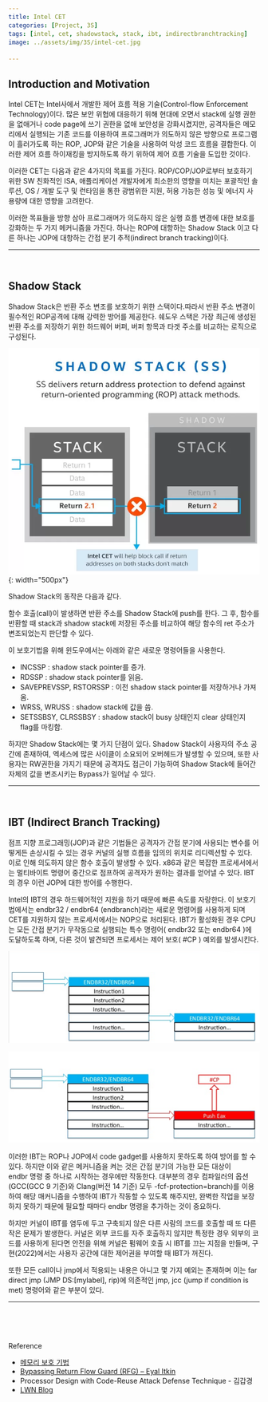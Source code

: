 ```yaml
---
title: Intel CET
categories: [Project, 3S]
tags: [intel, cet, shadowstack, stack, ibt, indirectbranchtracking]
image: ../assets/img/3S/intel-cet.jpg

---
```


## Introduction and Motivation

Intel CET는 Intel사에서 개발한 제어 흐름 적용 기술(Control-flow Enforcement Technology)이다. 많은 보안 위협에 대응하기 위해 현대에 오면서 stack에 실행 권한을 없애거나 code page에 쓰기 권한을 없애 보안성을 강화시켰지만, 공격자들은 메모리에서 실행되는 기존 코드를 이용하여 프로그래머가 의도하지 않은 방향으로 프로그램이 흘러가도록 하는 ROP, JOP와 같은 기술을 사용하여 악성 코드 흐름을 결합한다. 이러한 제어 흐름 하이재킹을 방지하도록 하기 위하여 제어 흐름 기술을 도입한 것이다.

이러한 CET는 다음과 같은 4가지의 목표를 가진다. ROP/COP/JOP로부터 보호하기 위한 SW 친화적인 ISA, 애플리케이션 개발자에게 최소한의 영향을 미치는 포괄적인 솔루션, OS / 개발 도구 및 런타임을 통한 광범위한 지원, 허용 가능한 성능 및 에너지 사용량에 대한 영향을 고려한다.

이러한 목표들을 방향 삼아 프로그래머가 의도하지 않은 실행 흐름 변경에 대한 보호를 강화하는 두 가지 메커니즘을 가진다. 하나는 ROP에 대항하는 Shadow Stack 이고 다른 하나는 JOP에 대항하는 간접 분기 추적(indirect branch tracking)이다.

---

<br/>

## Shadow Stack

Shadow Stack은 반환 주소 변조를 보호하기 위한 스택이다.따라서 반환 주소 변경이 필수적인 ROP공격에 대해 강력한 방어를 제공한다. 쉐도우 스택은 가장 최근에 생성된 반환 주소를 저장하기 위한 하드웨어 버퍼, 버퍼 항목과 타겟 주소를 비교하는 로직으로 구성된다.

![Shadow Stack](../assets/img/3S/shadow.png){: width="500px"}

Shadow Stack의 동작은 다음과 같다.

함수 호출(call)이 발생하면 반환 주소를 Shadow Stack에 push를 한다. 그 후, 함수를 반환할 때 stack과 shadow stack에 저장된 주소를 비교하여 해당 함수의 ret 주소가 변조되었는지 판단할 수 있다.

이 보호기법을 위해 윈도우에서는 아래와 같은 새로운 명령어들을 사용한다.

- INCSSP : shadow stack pointer를 증가.
- RDSSP : shadow stack pointer를 읽음.
- SAVEPREVSSP, RSTORSSP : 이전 shadow stack pointer를 저장하거나 가져옴.
- WRSS, WRUSS : shadow stack에 값을 씀.
- SETSSBSY, CLRSSBSY : shadow stack이 busy 상태인지 clear 상태인지 flag를 마킹함.

하지만 Shadow Stack에는 몇 가지 단점이 있다. Shadow Stack이 사용자의 주소 공간에 존재하여, 엑세스에 많은 사이클이 소요되어 오버헤드가 발생할 수 있으며, 또한 사용자는 RW권한을 가지기 때문에 공격자도 접근이 가능하여 Shadow Stack에 들어간 자체의 값을 변조시키는 Bypass가 일어날 수 있다.

---

<br/>

## IBT (Indirect Branch Tracking)

점프 지향 프로그래밍(JOP)과 같은 기법들은 공격자가 간접 분기에 사용되는 변수를 어떻게든 손상시킬 수 있는 경우 커널의 실행 흐름을 임의의 위치로 리디렉션할 수 있다. 이로 인해 의도하지 않은 함수 호출이 발생할 수 있다. 
x86과 같은 복잡한 프로세서에서는 멀티바이트 명령어 중간으로 점프하여 공격자가 원하는 결과를 얻어낼 수 있다. IBT의 경우 이런 JOP에 대한 방어를 수행한다.

Intel의 IBT의 경우 하드웨어적인 지원을 하기 때문에 빠른 속도를 자랑한다. 이 보호기법에서는 endbr32 / endbr64 (endbranch)라는 새로운 명령어를 사용하게 되며 CET를 지원하지 않는 프로세서에서는 NOP으로 처리된다. 
IBT가 활성화된 경우 CPU는 모든 간접 분기가 무작동으로 실행되는 특수 명령어( endbr32 또는 endbr64 )에 도달하도록 하며, 다른 것이 발견되면 프로세서는 제어 보호( #CP ) 예외를 발생시킨다.

![정상적 작동](../assets/img/3S/ibt_1.png)

![JOP가 일어난 경우](../assets/img/3S/ibt_2.png)

이러한 IBT는 ROP나 JOP에서 code gadget를 사용하지 못하도록 하여 방어를 할 수 있다. 하지만 이와 같은 메커니즘을 켜는 것은 간접 분기의 가능한 모든 대상이 endbr 명령 중 하나로 시작하는 경우에만 작동한다. 대부분의 경우 컴파일러의 옵션(GCC(GCC 9 기준)와 Clang(버전 14 기준) 모두 -fcf-protection=branch)를 이용하여 해당 매커니즘을 수행하여 IBT가 작동할 수 있도록 해주지만, 완벽한 작업을 보장하지 못하기 때문에 필요할 때마다 endbr 명령을 추가하는 것이 중요하다.

하지만 커널이 IBT를 염두에 두고 구축되지 않은 다른 사람의 코드를 호출할 때 또 다른 작은 문제가 발생한다. 
커널은 외부 코드를 자주 호출하지 않지만 특정한 경우 외부의 코드를 사용하게 된다면 안전을 위해 커널은 펌웨어 호출 시 IBT를 끄는 지점을 만들며, 구현(2022)에서는 사용자 공간에 대한 제어권을 부여할 때 IBT가 꺼진다. 

또한 모든 call이나 jmp에서 적용되는 내용은 아니고 몇 가지 예외는 존재하며 이는 far direct jmp (JMP DS:[mylabel], rip)에 의존적인 jmp, jcc (jump if condition is met) 명령어와 같은 부분이 있다.

---

<br/>
<br/>
<br/>

Reference

- [메모리 보호 기법](https://core-research-team.github.io/2020-05-01/memory#7-cet-control-flow-enforcement-technology-specification)
- [Bypassing Return Flow Guard (RFG) &#8211; Eyal Itkin](https://eyalitkin.wordpress.com/2017/08/18/bypassing-return-flow-guard-rfg/)
- Processor Design with Code-Reuse Attack Defense Technique - 김갑경
- [LWN Blog](https://lwn.net/Articles/889475/)
